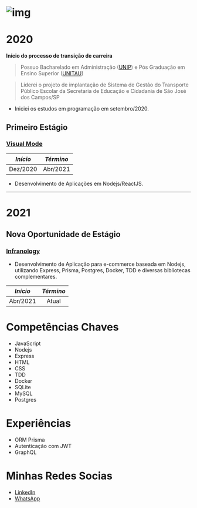 ![img](https://github.com/padupe/pauloeduardopeixoto/blob/master/github/Node%20Back-End%20Developer.png)
=============
# 2020

**Início do processo de transição de carreira**

> Possuo Bacharelado em Administração ([UNIP](https://unip.br/ "UNIP")) e Pós Graduação em Ensino Superior ([UNITAU](https://www.unitau.br/ "UNITAU"))

> Liderei o projeto de implantação de Sistema de Gestão do Transporte Público Escolar da Secretaria de Educação e Cidadania de São José dos Campos/SP

- Iniciei os estudos em programação em setembro/2020.

## Primeiro Estágio

### [Visual Mode](https://visualmode.com.br/ "Visual Mode")

| *Início*  |  *Término* |
|:-:|:-:|
|  Dez/2020 |  Abr/2021 |

- Desenvolvimento de Aplicações em Nodejs/ReactJS.

-------------
# 2021

## Nova Oportunidade de Estágio

### [Infranology](https://infranology.com.br/ "Infranology")

- Desenvolvimento de Aplicação para e-commerce baseada em Nodejs, utilizando Express, Prisma, Postgres, Docker, TDD e diversas bibliotecas complementares.

| *Início*  |  *Término* |
|:-:|:-:|
|  Abr/2021 |  Atual |

# Competências Chaves

* JavaScript
* Nodejs
* Express
* HTML
* CSS
* TDD
* Docker
* SQLite
* MySQL
* Postgres

# Experiências

* ORM Prisma
* Autenticação com JWT
* GraphQL

# Minhas Redes Socias

- [LinkedIn] 
- [WhatsApp]

[//]: #

[LinkedIn]: https://www.linkedin.com/in/paulo-eduardo-peixoto-2155a866/
[WhatsApp]: https://api.whatsapp.com/send?phone=5512988268618